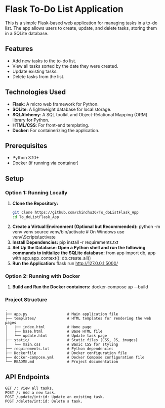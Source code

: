 # Flask To-Do List Application

This is a simple Flask-based web application for managing tasks in a to-do list. The app allows users to create, update, and delete tasks, storing them in a SQLite database.

## Features

- Add new tasks to the to-do list.
- View all tasks sorted by the date they were created.
- Update existing tasks.
- Delete tasks from the list.

## Technologies Used

- **Flask**: A micro web framework for Python.
- **SQLite**: A lightweight database for local storage.
- **SQLAlchemy**: A SQL toolkit and Object-Relational Mapping (ORM) library for Python.
- **HTML/CSS**: For front-end templating.
- **Docker**: For containerizing the application.

## Prerequisites

- Python 3.10+
- Docker (if running via container)

## Setup

### Option 1: Running Locally

1. **Clone the Repository:**
   ```bash
   git clone https://github.com/chindhu36/To_doListFlask_App
   cd To_doListFlask_App
2. **Create a Virtual Environment (Optional but Recommended):**
    python -m venv venv
    source venv/bin/activate  # On Windows use venv\Scripts\activate
3. **Install Dependencies:**
    pip install -r requirements.txt
4. **Set Up the Database: Open a Python shell and run the following commands to initialize the SQLite database:**
    from app import db, app
    with app.app_context():
        db.create_all()
5. **Run the Application:**
    flask run
    http://127.0.0.1:5000/

### Option 2: Running with Docker
1. **Build and Run the Docker containers:**
    docker-compose up --build



### Project Structure

    .
    ├── app.py                  # Main application file
    ├── templates/              # HTML templates for rendering the web pages
    │   ├── index.html          # Home page
    │   ├── base.html           # Base HTML file
    │   └── update.html         # Update task page
    ├── static/                 # Static files (CSS, JS, images)
    │   └── main.css            # Basic CSS for styling
    ├── requirements.txt        # Python dependencies
    ├── Dockerfile              # Docker configuration file
    ├── docker-compose.yml      # Docker Compose configuration file
    └── README.md               # Project documentation


## API Endpoints
    GET /: View all tasks.
    POST /: Add a new task.
    POST /update/int:id: Update an existing task.
    POST /delete/int:id: Delete a task.



